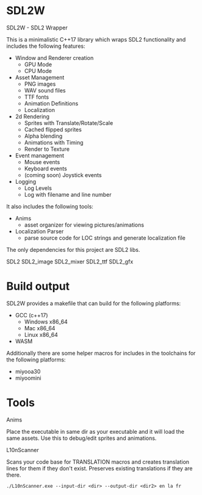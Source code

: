# SDL2W

SDL2W - SDL2 Wrapper

This is a minimalistic C++17 library which wraps SDL2 functionality and includes the following features:

- Window and Renderer creation
  - GPU Mode
  - CPU Mode
- Asset Management
  - PNG images
  - WAV sound files
  - TTF fonts
  - Animation Definitions
  - Localization
- 2d Rendering
  - Sprites with Translate/Rotate/Scale
  - Cached flipped sprites
  - Alpha blending
  - Animations with Timing
  - Render to Texture
- Event management
  - Mouse events
  - Keyboard events
  - (coming soon) Joystick events
- Logging
  - Log Levels
  - Log with filename and line number

It also includes the following tools:
- Anims 
  - asset organizer for viewing pictures/animations
- Localization Parser
  - parse source code for LOC strings and generate localization file

The only dependencies for this project are SDL2 libs.

SDL2
SDL2_image
SDL2_mixer
SDL2_ttf
SDL2_gfx

# Build output

SDL2W provides a makefile that can build for the following platforms:

- GCC (c++17)
  - Windows x86_64
  - Mac x86_64
  - Linux x86_64
- WASM

Additionally there are some helper macros for includes in the toolchains for the following platforms:
- miyooa30
- miyoomini

# Tools

Anims

Place the executable in same dir as your executable and it will load the same assets.  Use this to debug/edit sprites and animations.

L10nScanner

Scans your code base for TRANSLATION macros and creates translation lines for them if they don't exist.  Preserves existing translations if they are there.

```
./L10nScanner.exe --input-dir <dir> --output-dir <dir2> en la fr
```